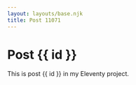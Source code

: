 ```yaml
---
layout: layouts/base.njk
title: Post 11071
---
```


# Post {{ id }}

This is post {{ id }} in my Eleventy project.
